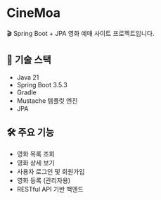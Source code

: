 # CineMoa

🎬 Spring Boot + JPA 영화 예매 사이트 프로젝트입니다.

## 📌 기술 스택
- Java 21
- Spring Boot 3.5.3
- Gradle
- Mustache 템플릿 엔진
- JPA

## 🛠 주요 기능
- 영화 목록 조회
- 영화 상세 보기
- 사용자 로그인 및 회원가입
- 영화 등록 (관리자용)
- RESTful API 기반 백엔드

